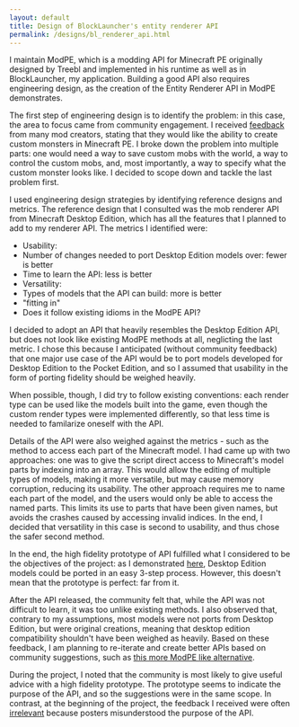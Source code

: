```yaml
---
layout: default
title: Design of BlockLauncher's entity renderer API
permalink: /designs/bl_renderer_api.html
---
```


I maintain ModPE, which is a modding API for Minecraft PE originally designed by Treebl and implemented in his runtime as well as in BlockLauncher, my application. Building a good API also requires engineering design, as the creation of the Entity Renderer API in ModPE demonstrates.

The first step of engineering design is to identify the problem: in this case, the area to focus came from community engagement. I received [feedback](https://github.com/zhuowei/MCPELauncher/issues/54#issuecomment-37946229) from many mod creators, stating that they would like the ability to create custom monsters in Minecraft PE. I broke down the problem into multiple parts: one would need a way to save custom mobs with the world, a way to control the custom mobs, and, most importantly, a way to specify what the custom monster looks like. I decided to scope down and tackle the last problem first.

I used engineering design strategies by identifying reference designs and metrics. The reference design that I consulted was the mob renderer API from Minecraft Desktop Edition, which has all the features that I planned to add to my renderer API. The metrics I identified were:

- Usability: 
 - Number of changes needed to port Desktop Edition models over: fewer is better
 - Time to learn the API: less is better
- Versatility:
 - Types of models that the API can build: more is better
- "fitting in"
 - Does it follow existing idioms in the ModPE API?

I decided to adopt an API that heavily resembles the Desktop Edition API, but does not look like existing ModPE methods at all, neglicting the last metric. I chose this because I anticipated (without community feedback) that one major use case of the API would be to port models developed for Desktop Edition to the Pocket Edition, and so I assumed that usability in the form of porting fidelity should be weighed heavily. 

When possible, though, I did try to follow existing conventions: each render type can be used like the models built into the game, even though the custom render types were implemented differently, so that less time is needed to familarize oneself with the API.

Details of the API were also weighed against the metrics - such as the method to access each part of the Minecraft model. I had came up with two approaches: one was to give the script direct access to Minecraft's model parts by indexing into an array. This would allow the editing of multiple types of models, making it more versatile, but may cause memory corruption, reducing its usability. The other approach requires me to name each part of the model, and the users would only be able to access the named parts. This limits its use to parts that have been given names, but avoids the crashes caused by accessing invalid indices. In the end, I decided that versatility in this case is second to usability, and thus chose the safer second method.

In the end, the high fidelity prototype of API fulfilled what I considered to be the objectives of the project: as I demonstrated [here](http://www.minecraftforum.net/topic/1675581-blocklauncher-an-android-app-that-patches-minecraft-pe-without-reinstall/page__st__2600#entry30321124), Desktop Edition models could be ported in an easy 3-step process. However, this doesn't mean that the prototype is perfect: far from it.

After the API released, the community felt that, while the API was not difficult to learn, it was too unlike existing methods. I also observed that, contrary to my assumptions, most models were not ports from Desktop Edition, but were original creations, meaning that desktop edition compatibility shouldn't have been weighed as heavily. Based on these feedback, I am planning to re-iterate and create better APIs based on community suggestions, such as [this more ModPE like alternative](http://www.minecraftforum.net/topic/1675581-blocklauncher-an-android-app-that-patches-minecraft-pe-without-reinstall/page__st__2740#entry30592931).

During the project, I noted that the community is most likely to give useful advice with a high fidelity prototype. The prototype seems to indicate the purpose of the API, and so the suggestions were in the same scope. In contrast, at the beginning of the project, the feedback I received were often [irrelevant](http://www.minecraftforum.net/topic/2466346-modpe-api-design-entity-model-api/) because posters misunderstood the purpose of the API.